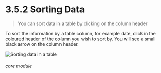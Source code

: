 # 3.5.2 Sorting Data

> You can sort data in a table by clicking on the column header

To sort the information by a table column, for example date, click in the coloured header of the column you wish to sort by. You will see a small black arrow on the column header.

![Sorting data in a table](17a.png) 


###### core module

